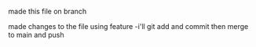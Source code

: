 made this file on branch

made changes to the file using feature -i'll git add and commit 
then merge to main and push

